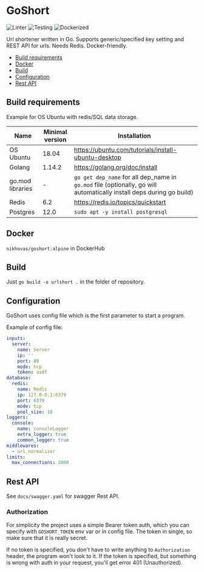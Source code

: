 # GoShort

![Linter](https://img.shields.io/github/workflow/status/nikhovas/goshort/lint?style=flat-square&label=Linter)
![Testing](https://img.shields.io/github/workflow/status/nikhovas/goshort/test?style=flat-square&label=Testing)
![Dockerized](https://img.shields.io/github/workflow/status/nikhovas/goshort/dockerize?style=flat-square&label=Dockerize)

Url shortener written in Go. Supports generic/specified key setting and REST API for urls.
Needs Redis. Docker-friendly.

* [Build requirements](#build-requirements)
* [Docker](#docker)
* [Build](#build)
* [Configuration](#configuration)
* [Rest API](#rest-api)

  

## Build requirements

Example for OS Ubuntu with redis/SQL data storage.

|Name|Minimal version| Installation  |
|---|---|---|
|OS Ubuntu|18.04|https://ubuntu.com/tutorials/install-ubuntu-desktop|
|Golang|1.14.2| https://golang.org/doc/install  |
|go.mod libraries|-|`go get dep_name` for all dep_name in `go.mod` file (optionally, go will automatically install deps during go build)|
|Redis|6.2|https://redis.io/topics/quickstart|
|Postgres|12.0|`sudo apt -y install postgresql`

## Docker

`nikhovas/goshort:alpine` in DockerHub

## Build

Just `go build -o urlshort .` in the folder of repository.

## Configuration

GoShort uses config file which is the first parameter to start a program.

Example of config file:

```yml
inputs:
  server:
    name: Server
    ip: ''
    port: 80
    mode: tcp
    token: asdf
database:
  redis:
    name: Redis
    ip: 127.0.0.1:6379
    port: 6379
    mode: tcp
    pool_size: 10
loggers:
  console:
    name: consoleLogger
    extra_logger: true
    common_logger: true
middlewares:
  - url_normalizer
limits:
  max_connections: 2000
```

## Rest API

See `docs/swagger.yaml` for swagger Rest API.

### Authorization

For simplicity the project uses a simple Bearer token auth, which you can specify with
`GOSHORT_TOKEN` env var or in config file. The token in single, so make sure that it is
really secret.

If no token is specified, you don't have to write anything to `Authorization` header,
the program won't look to it.
If the token is specified, but something is wrong with auth in your request, you'll get
error 401 (Unauthorized).

